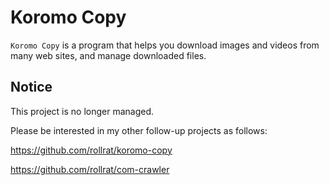 # Koromo Copy

`Koromo Copy` is a program that helps you download images and videos from many web sites, and manage downloaded files.

## Notice

This project is no longer managed.

Please be interested in my other follow-up projects as follows:

https://github.com/rollrat/koromo-copy

https://github.com/rollrat/com-crawler
